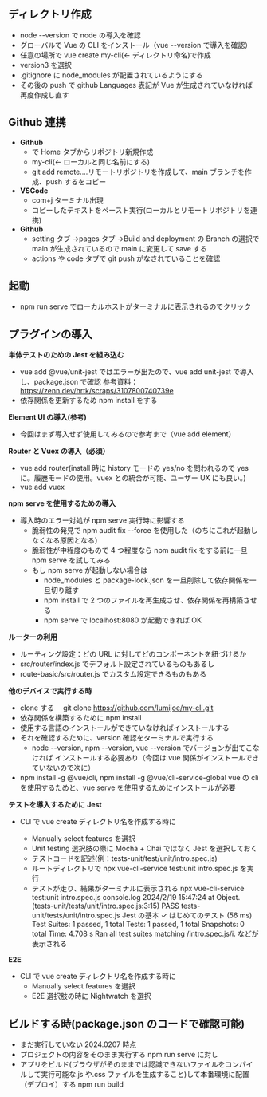 ## ディレクトリ作成

- node --version で node の導入を確認
- グローバルで Vue の CLI をインストール（vue --version で導入を確認）
- 任意の場所で vue create my-cli(← ディレクトリ命名)で作成
- version3 を選択
- .gitignore に node_modules が配置されているようにする
- その後の push で github Languages 表記が Vue が生成されていなければ再度作成し直す

## Github 連携

- **Github**
  - で Home タブからリポジトリ新規作成
  - my-cli(← ローカルと同じ名前にする)
  - git add remote....リモートリポジトリを作成して、main ブランチを作成、push するをコピー
- **VSCode**
  - com+j ターミナル出現
  - コピーしたテキストをペースト実行(ローカルとリモートリポジトリを連携)
- **Github**
  - setting タブ →pages タブ →Build and deployment の Branch の選択で main が生成されているので
    main に変更して save する
  - actions や code タブで git push がなされていることを確認

## 起動

- npm run serve でローカルホストがターミナルに表示されるのでクリック

## プラグインの導入

**単体テストのための Jest を組み込む**

- vue add @vue/unit-jest ではエラーが出たので、vue add unit-jest で導入し、package.json で確認
  参考資料：https://zenn.dev/hrtk/scraps/3107800740739e
- 依存関係を更新するため npm install をする

**Element UI の導入(参考)**

- 今回はまず導入せず使用してみるので参考まで（vue add element）

**Router と Vuex の導入（必須）**

- vue add router(install 時に history モードの yes/no を問われるので yes に。履歴モードの使用。vuex との統合が可能、ユーザー UX にも良い。)
- vue add vuex

**npm serve を使用するための導入**

- 導入時のエラー対処が npm serve 実行時に影響する
  - 脆弱性の発見で npm audit fix --force を使用した（のちにこれが起動しなくなる原因となる）
  - 脆弱性が中程度のもので 4 つ程度なら npm audit fix をする前に一旦 npm serve を試してみる
  - もし npm serve が起動しない場合は
    - node_modules と package-lock.json を一旦削除して依存関係を一旦切り離す
    - npm install で 2 つのファイルを再生成させ、依存関係を再構築させる
    - npm serve で localhost:8080 が起動できれば OK

**ルーターの利用**

- ルーティング設定：どの URL に対してどのコンポーネントを紐づけるか
- src/router/index.js でデフォルト設定されているものもあるし
- route-basic/src/router.js でカスタム設定できるものもある

**他のデバイスで実行する時**

- clone する　 git clone https://github.com/lumijoe/my-cli.git
- 依存関係を構築するために npm install
- 使用する言語のインストールができていなければインストールする
- それを確認するために、version 確認をターミナルで実行する
  - node --version, npm --version, vue --version でバージョンが出てこなければ
    インストールする必要あり（今回は vue 関係がインストールできていないので次に）
- npm install -g @vue/cli, npm install -g @vue/cli-service-global
  vue の cli を使用するためと、vue serve を使用するためにインストールが必要

**テストを導入するために**
**Jest**

- CLI で vue create ディレクトリ名を作成する時に

  - Manually select features を選択
  - Unit testing 選択肢の際に Mocha + Chai ではなく Jest を選択しておく
  - テストコードを記述(例：tests-unit/test/unit/intro.spec.js)
  - ルートディレクトリで npx vue-cli-service test:unit intro.spec.js を実行
  - テストが走り、結果がターミナルに表示される
    npx vue-cli-service test:unit intro.spec.js
    console.log
    2024/2/19 15:47:24
    at Object.<anonymous> (tests-unit/tests/unit/intro.spec.js:3:15)
    PASS tests-unit/tests/unit/intro.spec.js
    Jest の基本
    ✓ はじめてのテスト (56 ms)
    Test Suites: 1 passed, 1 total
    Tests: 1 passed, 1 total
    Snapshots: 0 total
    Time: 4.708 s
    Ran all test suites matching /intro.spec.js/i.
    などが表示される

**E2E**

- CLI で vue create ディレクトリ名を作成する時に
  - Manually select features を選択
  - E2E 選択肢の時に Nightwatch を選択

## ビルドする時(package.json のコードで確認可能)

- まだ実行していない 2024.0207 時点
- プロジェクトの内容をそのまま実行する npm run serve に対し
- アプリをビルド(ブラウザがそのままでは認識できないファイルをコンパイルして実行可能な.js や.css ファイルを生成すること)して本番環境に配置（デプロイ）する npm run build
